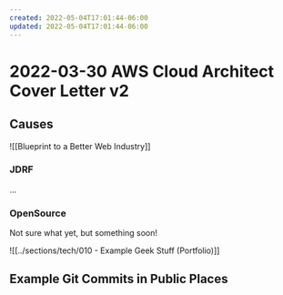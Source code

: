 ```yaml
---
created: 2022-05-04T17:01:44-06:00
updated: 2022-05-04T17:01:44-06:00
---
```

# 2022-03-30 AWS Cloud Architect Cover Letter v2




## Causes
![[Blueprint to a Better Web Industry]]

### JDRF
...

### OpenSource
Not sure what yet, but something soon!





![[../sections/tech/010 - Example Geek Stuff (Portfolio)]]


## Example Git Commits in Public Places


